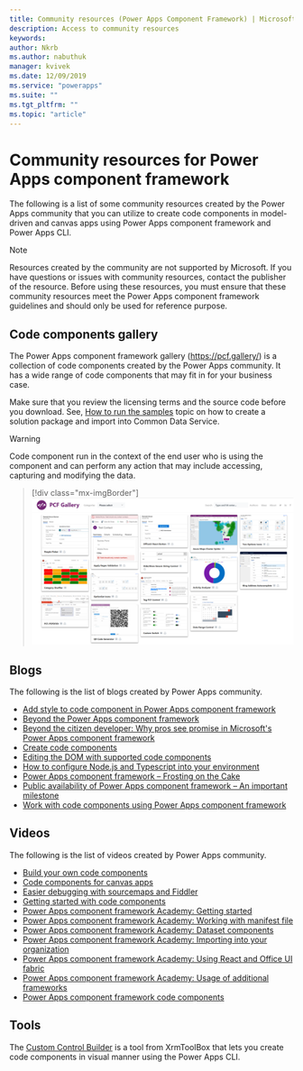 ```yaml
---
title: Community resources (Power Apps Component Framework) | Microsoft Docs
description: Access to community resources
keywords:
author: Nkrb
ms.author: nabuthuk
manager: kvivek
ms.date: 12/09/2019
ms.service: "powerapps"
ms.suite: ""
ms.tgt_pltfrm: ""
ms.topic: "article"
---
```


# Community resources for Power Apps component framework

The following is a list of some community resources created by the Power Apps community that you can utilize to create code components in model-driven and canvas apps using Power Apps component framework and Power Apps CLI. 

> [!NOTE]
> Resources created by the community are not supported by Microsoft. If you have questions or issues with community resources, contact the publisher of the resource. Before using these resources, you must ensure that these community resources meet the Power Apps component framework guidelines and should only be used for reference purpose. 

## Code components gallery

The Power Apps component framework gallery (<https://pcf.gallery/>) is a collection of code components created by the Power Apps community. It has a wide range of code components that may fit in for your business case. 

Make sure that you review the licensing terms and the source code before you download. See, [How to run the samples](use-sample-components.md) topic on how to create a solution package and import into Common Data Service.

> [!WARNING]
> Code component run in the context of the end user who is using the component and can perform any action that may include accessing, capturing and modifying the data. 

> [!div class="mx-imgBorder"]
> ![Component gallery](media/pcf-gallery.PNG "Components gallery")


## Blogs

The following is the list of blogs created by Power Apps community.

- [Add style to code component in Power Apps component framework](https://nishantrana.me/2019/06/06/how-to-add-style-to-custom-component-in-powerapps-component-framework/)
- [Beyond the Power Apps component framework](https://www.itaintboring.com/dynamics-crm/beyond-the-powerapps-component-framework)
- [Beyond the citizen developer: Why pros see promise in Microsoft's Power Apps component framework](https://msdynamicsworld.com/story/beyond-citizen-developer-why-pros-see-promise-microsofts-powerapps-component-framework)
- [Create code components](https://debajmecrm.com/2019/04/26/in-depth-end-end-walkthrough-develop-your-custom-controls-using-power-apps-component-framework-and-use-it-on-your-crm-interface/)
- [Editing the DOM with supported code components](https://www.magnetismsolutions.com/blog/adammurchison/2019/05/29/editing-the-dom-with-supported-dynamics-365-custom-controls)
- [How to configure Node.js and Typescript into your environment](https://capuanodanilo.com/2019/06/11/how-to-configure-node-js-and-typescript-into-your-environment-to-develop-powerapps-component-frameworks-pcf)
- [Power Apps component framework – Frosting on the Cake](https://stevemordue.com/powerapps-component-framework-frosting-on-the-cake/)
- [Public availability of Power Apps component framework – An important milestone](https://crmindian.com/2019/04/24/public-availability-of-powerapps-component-framework-an-important-milestone-for-powerapps-and-d365/)
- [Work with code components using Power Apps component framework](https://powermaverick.dev/2019/05/18/create-custom-controls-using-powerapp-component-framework)

## Videos
The following is the list of videos created by Power Apps community.

- [Build your own code components](https://www.youtube.com/watch?v=S3Z_IUf1ncg)
- [Code components for canvas apps](https://www.youtube.com/watch?v=bMSCkcb4xAQ&feature=emb_logo)
- [Easier debugging with sourcemaps and Fiddler](https://www.youtube.com/watch?v=Ov-m5FBUj9g&feature=youtu.be)
- [Getting started with code components](https://www.youtube.com/watch?v=ylhVZUlGgQw)
- [Power Apps component framework Academy: Getting started](https://www.youtube.com/watch?v=YJ9hrKxAhTU)  
- [Power Apps component framework Academy: Working with manifest file](https://www.youtube.com/watch?v=qbSpDVTxt7U&t=5s)
- [Power Apps component framework Academy: Dataset components](https://www.youtube.com/watch?v=OEiM97nTD0w)
- [Power Apps component framework Academy: Importing into your organization](https://www.youtube.com/watch?v=2uO2L2xTPkc)
- [Power Apps component framework Academy: Using React and Office UI fabric](https://www.youtube.com/watch?v=e7JNgGlI3nE)
- [Power Apps component framework Academy: Usage of additional frameworks](https://www.youtube.com/watch?v=cOPyyDdsEjQ)
- [Power Apps component framework code components](https://www.youtube.com/watch?v=FxWF-LCCB4g&feature=youtu.be)


## Tools

The [Custom Control Builder](https://www.xrmtoolbox.com/plugins/Maverick.PCF.Builder/) is a tool from XrmToolBox that lets you create code components in visual manner using the Power Apps CLI.
